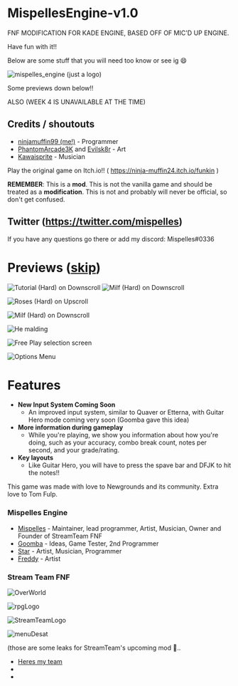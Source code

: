 # MispellesEngine-v1.0
 FNF MODIFICATION FOR KADE ENGINE, BASED OFF OF MIC'D UP ENGINE.


Have fun with it!!

Below are some stuff that you will need too know or see ig :smile:

![mispelles_engine](https://user-images.githubusercontent.com/86949029/124510676-f11ee280-dd99-11eb-93c6-cbebf6566ddb.png)
(just a logo)

Some previews down below!!

ALSO (WEEK 4 IS UNAVAILABLE AT THE TIME)

## Credits / shoutouts

- [ninjamuffin99 (me!)](https://twitter.com/ninja_muffin99) - Programmer
- [PhantomArcade3K](https://twitter.com/phantomarcade3k) and [Evilsk8r](https://twitter.com/evilsk8r) - Art
- [Kawaisprite](https://twitter.com/kawaisprite) - Musician

Play the original game on Itch.io!! 
( https://ninja-muffin24.itch.io/funkin )

**REMEMBER**: This is a **mod**. This is not the vanilla game and should be treated as a **modification**. This is not and probably will never be official, so don't get confused.

## Twitter (https://twitter.com/mispelles)
If you have any questions go there or add my discord: Mispelles#0336


# Previews ([skip](#features))

![Tutorial (Hard) on Downscroll](https://user-images.githubusercontent.com/15311104/113989685-fa5aea80-9850-11eb-9180-f5819a774c79.gif) ![Milf (Hard) on Downscroll](https://user-images.githubusercontent.com/15311104/113990845-2c208100-9852-11eb-8e6d-f1c9e8439871.gif)

![Roses (Hard) on Upscroll](https://user-images.githubusercontent.com/15311104/113993573-e31dfc00-9854-11eb-82ae-1f29dc8a0b04.png)

![Milf (Hard) on Downscroll](https://user-images.githubusercontent.com/15311104/113991654-f4660900-9852-11eb-8c3d-f3927571f19b.png)

![He malding](https://user-images.githubusercontent.com/15311104/113993693-02b52480-9855-11eb-9975-eb8a7a1be8d1.png)

![Free Play selection screen](https://i.imgur.com/LR0eWIC.png)

![Options Menu](https://i.imgur.com/LBXW9C1.png)

# Features

 - **New Input System Coming Soon**
	 - An improved input system, similar to Quaver or Etterna, with Guitar Hero mode coming very soon (Goomba gave this idea)
 - **More information during gameplay**
	 - While you're playing, we show you information about how you're doing, such as your accuracy, combo break count, notes per second, and your grade/rating.
 - **Key layouts**
	 - Like Guitar Hero, you will have to press the spave bar and DFJK to hit the notes!!

This game was made with love to Newgrounds and its community. Extra love to Tom Fulp.
### Mispelles Engine
- [Mispelles](https://twitter.com/mispelles) - Maintainer, lead programmer, Artist, Musician, Owner and Founder of StreamTeam FNF 
- [Goomba](https://twitter.com/SmashingGoomba) - Ideas, Game Tester, 2nd Programmer
- [Star](https://twitter.com/Stargazer_008) - Artist, Musician, Programmer
- [Freddy](https://twitter.com/Frebdyyy) - Artist

### Stream Team FNF

![OverWorld](https://user-images.githubusercontent.com/86949029/124513413-642b5780-dda0-11eb-84e2-2b8919b1085c.png)

![rpgLogo](https://user-images.githubusercontent.com/86949029/124513414-64c3ee00-dda0-11eb-8db7-70ecae11d142.png)

![StreamTeamLogo](https://user-images.githubusercontent.com/86949029/124513416-655c8480-dda0-11eb-9a34-4cde8667eee9.png)

![menuDesat](https://user-images.githubusercontent.com/86949029/124513417-655c8480-dda0-11eb-9d46-8a877701953e.png)

(those are some leaks for StreamTeam's upcoming mod 👀..

- [Heres my team](https://twitter.com/StreamTeamFNF)
- 
- 
